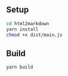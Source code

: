 ## Setup

```sh
cd html2markdown
yarn install
chmod +x dist/main.js
```

## Build

```sh
yarn build
```
